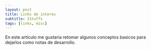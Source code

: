 ```yaml
---
layout: post
title: Links de interes
subtitle: IStuffs
tags: [links, misc]
---
```


En este articulo me gustaria retomar algunos conceptos basicos para dejarlos como notas de desarrollo.


